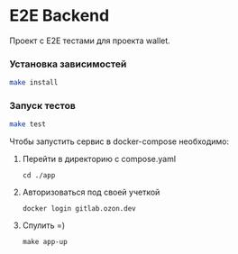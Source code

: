 # E2E Backend

Проект с Е2Е тестами для проекта wallet.

### Установка зависимостей

```bash
make install
```

### Запуск тестов

```bash
make test
```

Чтобы запустить сервис в docker-compose необходимо:
1. Перейти в директорию с compose.yaml
    ```shell
    cd ./app
    ```
2. Авторизоваться под своей учеткой
    ```shell
    docker login gitlab.ozon.dev
    ```
3. Спулить =)
    ```shell
    make app-up
    ```
